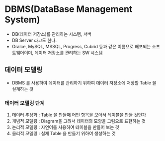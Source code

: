 # DBMS(DataBase Management System)

- DB(데이터 저장소)를 관리하는 시스템, 서버
- DB Server 라고도 한다.
- Oralce, MySQL, MSSQL, Progress, Cubrid 등과 같은 이름으로 배포되는 소프트웨어이며, 데이터 저장소를 관리하는 SW 시스템

## 데이터 모델링

- DBMS 를 사용하여 데이터를 관리하기 위하여 데이터 저장소에 저장할 Table 을 설계하는 것

### 데이터 모델링 단계

1. 데이터 추상화 : Table 을 만들때 어떤 항목을 모아서 테이블을 만들 것인가
2. 개념적 모델링 : Diagram을 그려서 데이터의 모양을 그림으로 표현하는 것
3. 논리적 모델링 : 자연어를 사용하여 테이블을 만들어 보는 것
4. 물리적 모델링 : 실제 Table 을 만들기 위하여 생성하는 것
